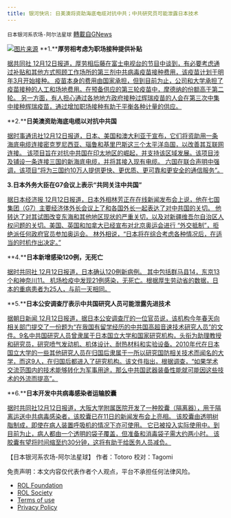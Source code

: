 ```yaml
---
title: 银河快讯: 日美澳将资助海底电缆对抗中共；中共研究员可能泄露日本技术
---
```

`日本银河系农场-阿尔法星球` [轉載自GNews](https://gnews.org/zh-hans/1751188/)

![](https://assets.gnews.org/wp-content/uploads/2021/12/图片1-66.png)[图片来源](https://news.yahoo.co.jp/)
**1.****厚劳相考虑为职场接种提供补贴**

[据共同社 12月12日报道，厚劳相后藤在富士电视台的节目中谈到，有必要考虑通过补贴和其他方式照顾工作场所的第三剂中共病毒疫苗接种费用，该疫苗计划于明年3月开始接种。 疫苗本身的费用由国家承担，但到目前为止，公司和大学承担了疫苗接种的人工和场地费用。在预备供应的第三轮疫苗中，摩德纳的份额高于第二轮。 另一方面，有人担心通过各地地方政府接种过辉瑞疫苗的人会在第三次中集中接种辉瑞疫苗，通过增加职场接种有助于平衡各种计量的供应。](https://news.yahoo.co.jp/articles/f428abb60690abfc20fe91116941d5f9a761c8e5)

**2.****日美澳资助海底电缆以对抗中共国**

[据时事通讯社12月12日报道，日本、美国和澳大利亚于宣布，它们将资助用一条海底电缆连接密克罗尼西亚、瑙鲁和基里巴斯这三个太平洋岛国，以改善其互联网连接。 该项目旨在对抗中共国在印太地区的崛起，并支持该区域发展。该项目涉及铺设一条连接三国的新海底电缆，并将其接入现有电缆。 六国在联合声明中强调，该项目“将为三国约10万人提供更快、更优质、更可靠和更安全的通信服务”。](https://www.jiji.com/jc/article?k=2021121200173&amp;g=pol)

**3.****日本外务大臣在G7会议上表示****“****共同关注中共国****”**

[据日本经济报 12月12日报道，日本外相林芳正在在线新闻发布会上说，他在七国集团（G7）主要经济体外长会议上了和各国外长一起表达了对中共国的关切。 他转达了对其试图改变东海和其他地区现状的严重关切，以及对新疆维吾尔自治区人权问题的关切。美国、英国和加拿大已经宣布对北京奥运会进行 “外交抵制”，拒绝派任何政府官员参加奥运会。 林外相说，“日本将在综合考虑各种情况后，在适当的时机作出决定。”](https://www.nikkei.com/article/DGXZQOUA121VC0S1A211C2000000/)

**4.****日本新增感染120例，无死亡**

[据时共同社 12月12日报道，日本确认120例新病例。 其中包括群马县14，东京13个和神奈川11。 机场检疫中发现21例感染，无死亡。根据厚生劳动省的数据，日本的重病患者为25人，与前一天相同。](https://news.yahoo.co.jp/articles/f196b67f9d6ed32f66b8a42f45346545b3f40c20)

**5.****日本公安调查厅表示中共国研究人员可能泄露先进技术**

[据朝日新闻 12月12日报道，据日本公安调查厅的一位官员说，该机构今年春天向相关部门提交了一份题为“在我国有留学经历的中共国高超音速技术研究人员”的文件。9名中共国研究人员曾隶属于日本国立大学和国家研究机构，头衔为助理教授和研究员，研究喷气发动机、机体设计、耐热材料和实验设备。2010年代在日本国立大学的一些其他研究人员在归国后隶属于一所以研究国防相关技术而闻名的大学，而这9人，在归国后都进入了研究机构。该文件指出，根据调查，“如果学术交流范围内的技术能够转化为军事用途，那么中共国武器装备性能就可能因这些技术的外流而提高”。](https://news.yahoo.co.jp/articles/bf3bc482c5660c0744cc85b7f2fa57b91a887808)

**6.****日本开发中共病毒感染者运输胶囊**

[据时共同社12月12日报道，大阪大学附属医院开发了一种胶囊（隔离器），用于隔离运送中共病毒感染者，该胶囊已在11日的新闻发布会上亮相。 该胶囊由透明树脂制成，即使在病人装置呼吸机的情况下亦可使用。 它已被投入实际使用中。到目前为止，病人都由一个透明的袋子覆盖，但准备和消毒袋子需大约两小时。 该胶囊有望将时间缩至约30分钟，这将有助于给医务人员减负。](https://nordot.app/842219174655377408)

【日本银河系农场-阿尔法星球】
作者：Totoro
校对：Tagomi

 

免责声明：本文内容仅代表作者个人观点，平台不承担任何法律风险。

- [ROL Foundation](https://rolfoundation.org/)
- [ROL Society](https://rolsociety.org/)
- [Terms of use](https://gnews.org/terms-of-use-3/)
- [Privacy Policy](https://gnews.org/privacy-policy/)
